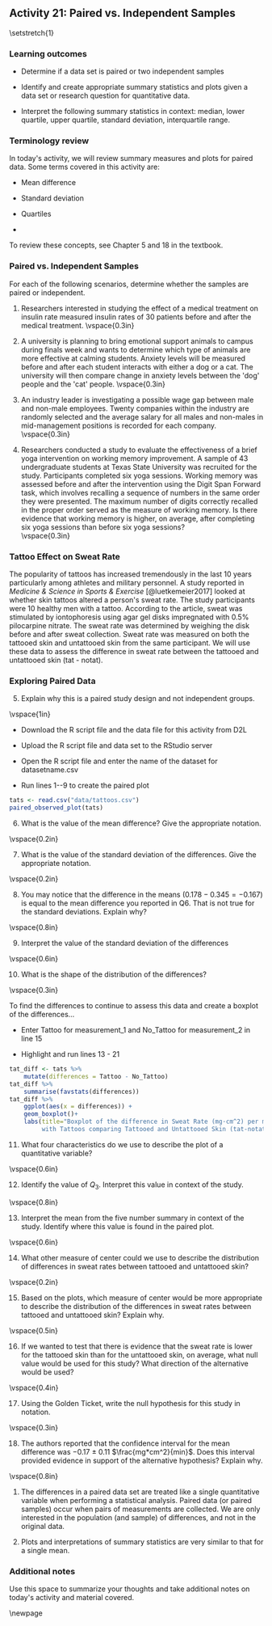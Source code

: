 ## Activity 21:  Paired vs. Independent Samples

\setstretch{1}

### Learning outcomes

* Determine if a data set is paired or two independent samples

* Identify and create appropriate summary statistics and plots
  given a data set or research question for quantitative data.

* Interpret the following summary statistics in context:
  median, lower quartile, upper quartile, 
  standard deviation, interquartile range.

### Terminology review

In today's activity, we will review summary measures and plots for paired data.  Some terms covered in this activity are:

* Mean difference

* Standard deviation

* Quartiles

* 

To review these concepts, see Chapter 5 and 18 in the textbook.

### Paired vs. Independent Samples

For each of the following scenarios, determine whether the samples are paired or independent.

1. Researchers interested in studying the effect of a medical treatment on insulin rate measured insulin rates of 30 patients before and after the medical treatment.
\vspace{0.3in}

2.  A university is planning to bring emotional support animals to campus during finals week and wants to determine which type of animals are more effective at calming students.  Anxiety levels will be measured before and after each student interacts with either a dog or a cat.  The university will then compare change in anxiety levels between the 'dog' people and the 'cat' people.
\vspace{0.3in}

3.  An industry leader is investigating a possible wage gap between male and non-male employees.  Twenty companies within the industry are randomly selected and the average salary for all males and non-males in mid-management positions is recorded for each company.
\vspace{0.3in}

4. Researchers conducted a study to evaluate the effectiveness of a brief yoga intervention on working memory improvement. A sample of 43 undergraduate students at Texas State University was recruited for the study. Participants completed six yoga sessions. Working memory was assessed before and after the intervention using the Digit Span Forward task, which involves recalling a sequence of numbers in the same order they were presented. The maximum number of digits correctly recalled in the proper order served as the measure of working memory. Is there evidence that working memory is higher, on average, after completing six yoga sessions than before six yoga sessions?  
\vspace{0.3in}


### Tattoo Effect on Sweat Rate 

The popularity of tattoos has increased tremendously in the last 10 years particularly among athletes and military personnel. A study reported in *Medicine & Science in Sports & Exercise* [@luetkemeier2017] looked at whether skin tattoos altered a person's sweat rate.  The study participants were 10 healthy men with a tattoo.  According to the article, sweat was stimulated by iontophoresis using agar gel disks impregnated with 0.5% pilocarpine nitrate.  The sweat rate was determined by weighing the disk before and after sweat collection. Sweat rate was measured on both the tattooed skin and untattooed skin from the same participant.  We will use these data to assess the difference in sweat rate between the tattooed and untattooed skin (tat - notat).


### Exploring Paired Data

5. Explain why this is a paired study design and not independent groups.

\vspace{1in}

* Download the R script file and the data file for this activity from D2L

* Upload the R script file and data set to the RStudio server

* Open the R script file and enter the name of the dataset for datasetname.csv

* Run lines 1--9 to create the paired plot


``` r
tats <- read.csv("data/tattoos.csv")
paired_observed_plot(tats) 
```

6. What is the value of the mean difference?  Give the appropriate notation.

\vspace{0.2in}

7. What is the value of the standard deviation of the differences.  Give the appropriate notation.

\vspace{0.2in}

8.  You may notice that the difference in the means ($0.178 - 0.345 = -0.167$) is equal to the mean difference you reported in Q6.  That is not true for the standard deviations.  Explain why?

\vspace{0.8in}

9. Interpret the value of the standard deviation of the differences

\vspace{0.6in}

10.  What is the shape of the distribution of the differences?

\vspace{0.3in}

To find the differences to continue to assess this data and create a boxplot of the differences...

* Enter Tattoo for measurement_1 and No_Tattoo for measurement_2 in line 15

* Highlight and run lines 13 - 21


``` r
tat_diff <- tats %>% 
    mutate(differences = Tattoo - No_Tattoo) 
tat_diff %>% 
    summarise(favstats(differences))
tat_diff %>% 
    ggplot(aes(x = differences)) +
    geom_boxplot()+
    labs(title="Boxplot of the difference in Sweat Rate (mg·cm^2) per min for Adult Men 
         with Tattoos comparing Tattooed and Untattooed Skin (tat-notat)") 

```
11. What four characteristics do we use to describe the plot of a quantitative variable?

\vspace{0.6in}


12. Identify the value of $Q_3$.  Interpret this value in context of the study.

\vspace{0.8in}

13. Interpret the mean from the five number summary in context of the study. Identify where this value is found in the paired plot.

\vspace{0.6in}

14. What other measure of center could we use to describe the distribution of differences in sweat rates between tattooed and untattooed skin?  

\vspace{0.2in}

15. Based on the plots, which measure of center would be more appropriate to describe the distribution of the differences in sweat rates between tattooed and untattooed skin?  Explain why.

\vspace{0.5in}

16. If we wanted to test that there is evidence that the sweat rate is lower for the tattooed skin than for the untattooed skin, on average, what null value would be used for this study?  What direction of the alternative would be used?

\vspace{0.4in}

17. Using the Golden Ticket, write the null hypothesis for this study in notation.

\vspace{0.3in}

18. The authors reported that the confidence interval for the mean difference was −0.17 ± 0.11 $\frac{mg*cm^2}{min}$.  Does this interval provided evidence in support of the alternative hypothesis? Explain why.

\vspace{0.8in}

1.	The differences in a paired data set are treated like a single quantitative variable when performing a statistical analysis.  Paired data (or paired samples) occur when pairs of measurements are collected. We are only interested in the population (and sample) of differences, and not in the original data. 

2.  Plots and interpretations of summary statistics are very similar to that for a single mean. 

### Additional notes

Use this space to summarize your thoughts and take additional notes on today's activity and material covered.

\newpage
